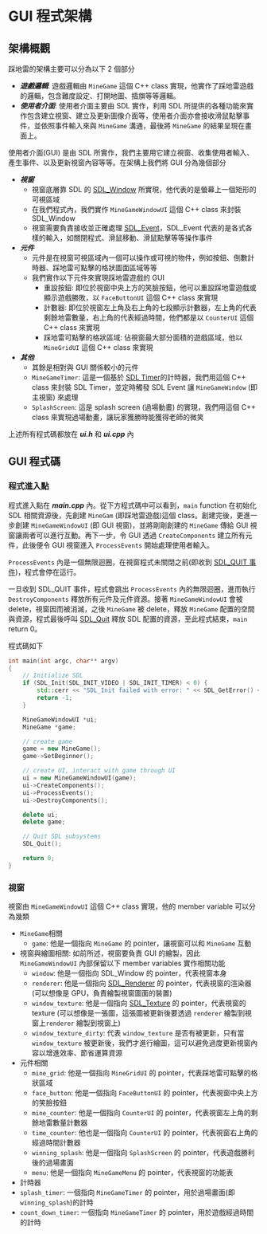 
# GUI 程式架構

## 架構概觀

踩地雷的架構主要可以分為以下 2 個部分

* ***遊戲邏輯***: 遊戲邏輯由 `MineGame` 這個 C++ class  實現，他實作了踩地雷遊戲的邏輯，包含難度設定、打開地圖、插旗等等邏輯。
* ***使用者介面***: 使用者介面主要由 SDL 實作，利用 SDL 所提供的各種功能來實作包含建立視窗、建立及更新圖像介面等，使用者介面亦會接收滑鼠點擊事件，並依照事件輸入來與 `MineGame` 溝通，最後將 `MineGame` 的結果呈現在畫面上。

使用者介面(GUI) 是由 SDL 所實作，我們主要用它建立視窗、收集使用者輸入、產生事件、以及更新視窗內容等等。在架構上我們將 GUI 分為幾個部分
* ***視窗***
  * 視窗底層靠 SDL 的 [SDL_Window](https://wiki.libsdl.org/SDL2/SDL_Window) 所實現，他代表的是螢幕上一個矩形的可視區域
  * 在我們程式內，我們實作 `MineGameWindowUI` 這個 C++ class 來封裝 SDL_Window
  * 視窗需要負責接收並正確處理 [SDL_Event](https://wiki.libsdl.org/SDL2/SDL_Event)，SDL_Event 代表的是各式各樣的輸入，如關閉程式、滑鼠移動、滑鼠點擊等等操作事件
* ***元件***
  * 元件是在視窗可視區域內一個可以操作或可視的物件，例如按鈕、倒數計時器、踩地雷可點擊的格狀圖面區域等等
  * 我們實作以下元件來實現踩地雷遊戲的 GUI
    * 重設按鈕: 即位於視窗中央上方的笑臉按鈕，他可以重設踩地雷遊戲或顯示遊戲勝敗，以 `FaceButtonUI` 這個 C++ class 來實現
    * 計數器: 即位於視窗左上角及右上角的七段顯示計數器，左上角的代表剩餘地雷數量，右上角的代表經過時間，他們都是以 `CounterUI` 這個 C++ class 來實現
    * 踩地雷可點擊的格狀區域: 佔視窗最大部分面積的遊戲區域，他以 `MineGridUI` 這個 C++ class 來實現
* ***其他***
  * 其餘是相對與 GUI 關係較小的元件
  * `MineGameTimer`: 這是一個基於 [SDL Timer](https://wiki.libsdl.org/SDL2/SDL_AddTimer)的計時器，我們用這個 C++ class 來封裝 SDL Timer，並定時觸發 SDL Event 讓 ```MineGameWindow``` (即主視窗) 來處理
  * `SplashScreen`: 這是 splash screen (過場動畫) 的實現，我們用這個 C++ class 來實現過場動畫，讓玩家獲勝時能獲得老師的微笑

上述所有程式碼都放在 ***ui.h*** 和 ***ui.cpp*** 內

## GUI 程式碼

### 程式進入點

程式進入點在 ***main.cpp*** 內。從下方程式碼中可以看到，`main` function 在初始化 SDL 相關資源後，先創建 `MineGam` (即踩地雷遊戲)這個 class。創建完後，更進一步創建 `MineGameWindowUI` (即 GUI 視窗)，並將剛剛創建的 `MineGame` 傳給 GUI 視窗讓兩者可以進行互動。再下一步，令 GUI 透過 `CreateComponents` 建立所有元件，此後便令 GUI 視窗進入 `ProcessEvents` 開始處理使用者輸入。

`ProcessEvents` 內是一個無限迴圈，在視窗程式未關閉之前(即收到 [SDL_QUIT 事件](https://wiki.libsdl.org/SDL2/SDL_EventType))，程式會停在這行。

一旦收到 SDL_QUIT 事件，程式會跳出 `ProcessEvents` 內的無限迴圈，進而執行 `DestroyComponents` 釋放所有元件及元件資源。接著 `MineGameWindowUI` 會被 delete，視窗因而被消滅，之後 `MineGame` 被 delete，釋放 `MineGame` 配置的空間與資源，程式最後呼叫 [SDL_Quit](https://wiki.libsdl.org/SDL2/SDL_Quit) 釋放 SDL 配置的資源，至此程式結束，`main` return 0。

程式碼如下

```C++
int main(int argc, char** argv)
{
    // Initialize SDL
    if (SDL_Init(SDL_INIT_VIDEO | SDL_INIT_TIMER) < 0) {
        std::cerr << "SDL_Init failed with error: " << SDL_GetError() << std::endl;
        return -1;
    }

    MineGameWindowUI *ui;
    MineGame *game;

    // create game
    game = new MineGame();
    game->SetBeginner();

    // create UI, interact with game through UI
    ui = new MineGameWindowUI(game);
    ui->CreateComponents();
    ui->ProcessEvents();
    ui->DestroyComponents();

    delete ui;
    delete game;

    // Quit SDL subsystems
    SDL_Quit();

    return 0;
}
```
### 視窗

視窗由 `MineGameWindowUI` 這個 C++ class 實現，他的 member variable 可以分為幾類
 * `MineGame`相關
   * `game`: 他是一個指向 `MineGame` 的 pointer，讓視窗可以和 `MineGame` 互動
 * 視窗與繪圖相關: 如前所述，視窗要負責 GUI 的繪製，因此 `MineGameWindowUI` 內部保留以下 member variables 實作相關功能
   * `window`: 他是一個指向 SDL_Window 的 pointer，代表視窗本身
   * `renderer`: 他是一個指向 [SDL_Renderer](https://wiki.libsdl.org/SDL2/SDL_Renderer) 的 pointer，代表視窗的渲染器 (可以想像是 GPU，負責繪製視窗圖面的裝置)
   * `window_texture`: 他是一個指向 [SDL_Texture](https://wiki.libsdl.org/SDL2/SDL_Texture) 的 pointer，代表視窗的 texture (可以想像是一張圖，這張圖被更新後要透過 `renderer` 繪製到視窗上`renderer` 繪製到視窗上)
   * `window_texture_dirty`: 代表 `window_texture` 是否有被更新，只有當 `window_texture` 被更新後，我們才進行繪圖，這可以避免過度更新視窗內容以增進效率、節省運算資源
 * 元件相關
   * `mine_grid`: 他是一個指向 `MineGridUI` 的 pointer，代表踩地雷可點擊的格狀區域
   * `face_button`: 他是一個指向 `FaceButtonUI` 的 pointer，代表視窗中央上方的笑臉按鈕
   * `mine_counter`: 他是一個指向 `CounterUI` 的 pointer，代表視窗左上角的剩餘地雷數量計數器
   * `time_counter`: 他也是一個指向 `CounterUI` 的 pointer，代表視窗右上角的經過時間計數器
   * `winning_splash`: 他是一個指向 `SplashScreen` 的 pointer，代表遊戲勝利後的過場畫面
   * `menu`: 他是一個指向 `MineGameMenu` 的 pointer，代表視窗的功能表
  * 計時器
   * `splash_timer`: 一個指向 `MineGameTimer` 的 pointer，用於過場畫面(即 `winning_splash`)的計時
   * `count_down_timer`: 一個指向 `MineGameTimer` 的 pointer，用於遊戲經過時間的計時
